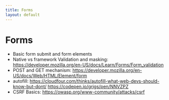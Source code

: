 ```yaml
---
title: Forms
layout: default
---
```


# Forms
- Basic form submit and form elements
- Native vs framework Validation and masking: https://developer.mozilla.org/en-US/docs/Learn/Forms/Form_validation
- POST and GET mechanism: https://developer.mozilla.org/en-US/docs/Web/HTML/Element/form
- autofill: https://cloudfour.com/thinks/autofill-what-web-devs-should-know-but-dont/
https://codepen.io/grigs/pen/NNVZPZ
- CSRF Basics: https://owasp.org/www-community/attacks/csrf